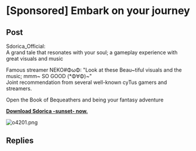 # [Sponsored] Embark on your journey
## Post
Sdorica_Official:<br>
A grand tale that resonates with your soul; a gameplay experience with great visuals and music

Famous streamer NEKO\#ΦωΦ: "Look at these Beau~tiful visuals and the music; mmm~ SO GOOD (\*Φ∀Φ)~"<br>
Joint recommendation from several well-known cyTus gamers and streamers.

Open the Book of Bequeathers and being your fantasy adventure

[**Download Sdorica -sunset- now.**](https://app.adjust.com/h0g17k)

![o4201.png](\attachments\o4201.png)
## Replies
